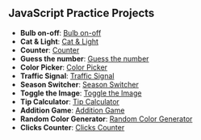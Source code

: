 ## JavaScript Practice Projects

- **Bulb on-off**: [Bulb on-off](https://bulb-on-off-navy.vercel.app/)
- **Cat & Light**: [Cat & Light](https://cat-bulb.vercel.app/)
- **Counter**: [Counter](https://counter-chi-two.vercel.app/)
- **Guess the number**: [Guess the number](https://guess-the-number-ruby.vercel.app/)
- **Color Picker**: [Color Picker](https://color-picker-flame-iota.vercel.app/)
- **Traffic Signal**: [Traffic Signal](https://traffic-signal-phi.vercel.app/)
- **Season Switcher**: [Season Switcher](https://season-switcher.vercel.app/)
- **Toggle the Image**: [Toggle the Image]()
- **Tip Calculator**: [Tip Calculator](https://tip-calculator-nine-roan.vercel.app/)
- **Addition Game**: [Addition Game](https://addition-game-sigma.vercel.app/)
- **Random Color Generator**: [Random Color Generator](https://random-color-generate-ruby.vercel.app/)
- **Clicks Counter**: [Clicks Counter](https://clicks-counting.vercel.app/)

